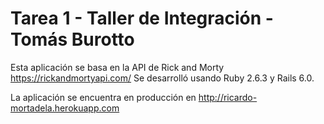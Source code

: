 # Tarea 1 - Taller de Integración - Tomás Burotto
Esta aplicación se basa en la API de Rick and Morty https://rickandmortyapi.com/
Se desarrolló usando Ruby 2.6.3 y Rails 6.0.

La aplicación se encuentra en producción en http://ricardo-mortadela.herokuapp.com
